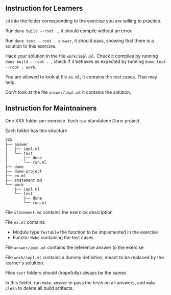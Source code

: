 ## Instruction for Learners

`cd` into the folder corresponding to the exercise you are willing to practice.

Run `dune build --root .`, it should compile without an error.

Run `dune test --root . answer`, it should pass, showing that there is a
solution to this exercise.

Hack your solution in the file `work/impl.ml`. Check it compiles by running
`dune build --root . `, check if it behaves as expected by running `dune test
--root . work`.

You are allowed to look at file `ex.ml`, it contains the test cases. That may help.

Don't look at the file `answer/impl.ml` it contains the solution.

## Instruction for Maintnainers

One XXX folder per exercise. Each is a standalone Dune project.

Each folder has this structure
```
XXX
├── answer
│   ├── impl.ml
│   └── test
│       ├── dune
│       └── run.ml
├── dune
├── dune-project
├── ex.ml
├── statement.md
└── work
    ├── impl.ml
    └── test
        ├── dune
        └── run.ml
```

File `statement.md` contains the exercice description

File `ex.ml` contains:
- Module type `Testable` the function to be implemented in the exercise
- Functor `Make` containing the test cases

File `answer/impl.ml` contains the reference answer to the exercise

File `work/impl.ml` contains a dummy definition, meant to be replaced
by the learner's solultion.

Files `test` folders should (hopefully) always be the sames

In this folder, run `make answer` to pass the tests on all answers, and `make clean` to delete all build artifacts.



